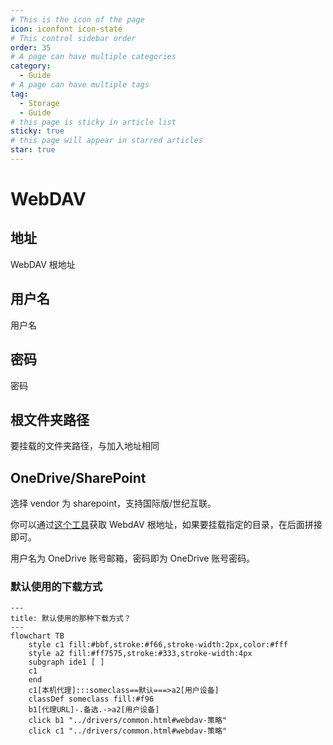 ```yaml
---
# This is the icon of the page
icon: iconfont icon-state
# This control sidebar order
order: 35
# A page can have multiple categories
category:
  - Guide
# A page can have multiple tags
tag:
  - Storage
  - Guide
# this page is sticky in article list
sticky: true
# this page will appear in starred articles
star: true
---
```


# WebDAV

## **地址**

WebDAV 根地址

## **用户名**

用户名

## **密码**

密码

## **根文件夹路径**

要挂载的文件夹路径，与加入地址相同

## **OneDrive/SharePoint**

选择 vendor 为 sharepoint，支持国际版/世纪互联。

你可以通过[这个工具](https://alist.nn.ci/tool/onedrive/webdav.html)获取 WebdAV 根地址，如果要挂载指定的目录，在后面拼接即可。

用户名为 OneDrive 账号邮箱，密码即为 OneDrive 账号密码。



### **默认使用的下载方式**


```mermaid
---
title: 默认使用的那种下载方式？
---
flowchart TB
    style c1 fill:#bbf,stroke:#f66,stroke-width:2px,color:#fff
    style a2 fill:#ff7575,stroke:#333,stroke-width:4px
    subgraph ide1 [ ]
    c1
    end
    c1[本机代理]:::someclass==默认===>a2[用户设备]
    classDef someclass fill:#f96
    b1[代理URL]-.备选.->a2[用户设备]
    click b1 "../drivers/common.html#webdav-策略"
    click c1 "../drivers/common.html#webdav-策略"
```
